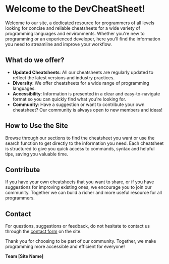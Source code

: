 # Welcome to the DevCheatSheet!

Welcome to our site, a dedicated resource for programmers of all levels looking for concise and reliable cheatsheets for a wide variety of programming languages and environments. Whether you're new to programming or an experienced developer, here you'll find the information you need to streamline and improve your workflow.

## What do we offer?

- **Updated Cheatsheets**: All our cheatsheets are regularly updated to reflect the latest versions and industry practices.
- **Diversity**: We offer cheatsheets for a wide range of programming languages.
- **Accessibility**: Information is presented in a clear and easy-to-navigate format so you can quickly find what you're looking for.
- **Community**: Have a suggestion or want to contribute your own cheatsheet? Our community is always open to new members and ideas!

## How to Use the Site

Browse through our sections to find the cheatsheet you want or use the search function to get directly to the information you need. Each cheatsheet is structured to give you quick access to commands, syntax and helpful tips, saving you valuable time.

## Contribute

If you have your own cheatsheets that you want to share, or if you have suggestions for improving existing ones, we encourage you to join our community. Together we can build a richer and more useful resource for all programmers.

## Contact

For questions, suggestions or feedback, do not hesitate to contact us through the [contact form](#) on the site.

Thank you for choosing to be part of our community. Together, we make programming more accessible and efficient for everyone!

**Team [Site Name]**